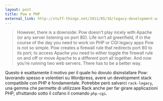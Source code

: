 ```yaml
---
layout: post
title: Pow e PHP
external_link: http://stuff-things.net/2011/05/16/legacy-development-with-pow/
---
```


> However, there is a downside: Pow doesn’t play nicely with Apache (or any server listening on port 80). Life isn’t all greenfield, if in the course of the day you need to work on PHP or CGI legacy apps Pow is not so simple. Pow creates a firewall rule that redirects port 80 to its port; to access Apache you need to either toggle the firewall rule on and off or move Apache to a different port all together. And now you’re running two web servers. There has to be a better way.

Questo è esattamente il motivo per il quale ho dovuto disinstallare Pow: lavorando spesso e volentieri su Wordpress, avere un development stack compatibile con PHP è fondamentale. Potrebbe però salvarci `rack-legacy`, una gemma che permette di utilizzare Rack anche per far girare applicazioni PHP, sfruttando sotto il cofano il comando `php-cgi`.
